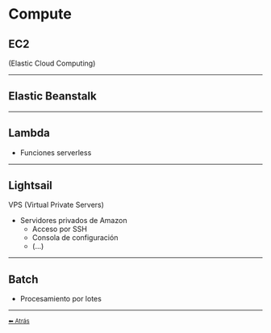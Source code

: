 # Compute

## EC2
(Elastic Cloud Computing)
___

## Elastic Beanstalk
___

## Lambda
* Funciones serverless
___

## Lightsail
VPS (Virtual Private Servers)

* Servidores privados de Amazon
  * Acceso por SSH
  * Consola de configuración
  * (...)
___

## Batch

* Procesamiento por lotes
---

[<small>⬅ Atrás</small>](./../index.md)
